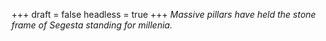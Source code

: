 
+++
draft = false
headless = true
+++
_Massive pillars have held the stone frame of Segesta standing for millenia._

